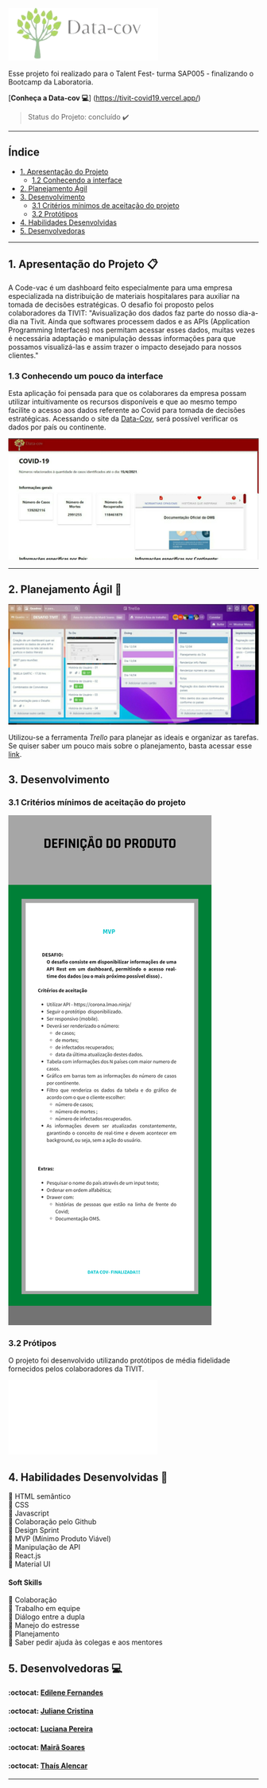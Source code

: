 ![Data-cov](src/Img/Data-cov.png)

Esse projeto foi realizado para o Talent Fest- turma SAP005 - finalizando o Bootcamp da Laboratoria.

[**Conheça a Data-cov :computer:**] (https://tivit-covid19.vercel.app/)
> Status do Projeto: concluído :heavy_check_mark:

---

## Índice

- [1. Apresentação do Projeto](#1-apresentação-do-projeto)
  - [1.2 Conhecendo a interface](#1.1-conhecendo-a-interface)
- [2. Planejamento Ágil](#2-planejamento-agil)
- [3. Desenvolvimento](#4-desenvolvimento)
  - [3.1 Critérios mínimos de aceitação do projeto](#3.1-problema-a-ser-resolvido) 
  - [3.2 Protótipos](#3.4-protótipos)
- [4. Habilidades Desenvolvidas](#4-habilidades-desenvolvidas)  
- [5. Desenvolvedoras](#5-desenvolvedoras)

---

## 1. Apresentação do Projeto :clipboard:

A Code-vac é um dashboard feito especialmente para uma empresa especializada na distribuição de materiais hospitalares para auxiliar na tomada de decisões estratégicas. 
O desafio foi proposto pelos colaboradores da TIVIT: "Avisualização dos dados faz parte do nosso dia-a-dia na Tivit. Ainda que softwares processem dados e as APIs (Application Programming Interfaces) nos permitam acessar esses dados, muitas vezes é necessária adaptação e manipulação dessas informações para que possamos visualizá-las e assim trazer o impacto desejado para nossos clientes."



### 1.3 Conhecendo um pouco da interface

Esta aplicação foi pensada para que os colaborares da empresa possam utilizar intuitivamente os recursos disponíveis e que ao mesmo tempo facilite o acesso aos dados referente ao Covid para tomada de decisões estratégicas. Acessando o site da [Data-Cov](https://tivit-covid19.vercel.app/), será possível verificar os dados por país ou continente.


![Tela Dashboard](src/Img/pag.jpeg)

---

## 2. Planejamento Ágil :memo:

![Tela Dashboard](src/Img/trello.jpeg)

Utilizou-se a ferramenta _Trello_ para planejar as ideais e organizar as tarefas.
Se quiser saber um pouco mais sobre o planejamento, basta acessar esse [link](https://trello.com/b/SKLkk6EW/desafio-tivit).

## 3. Desenvolvimento

### 3.1 Critérios mínimos de aceitação do projeto

![Definição de Pronto](src/Img/readmepronto.png)

### 3.2 Prótipos

O projeto foi desenvolvido utilizando protótipos de média fidelidade fornecidos pelos colaboradores da TIVIT.

![prototipo-1](src/Img/Desafio_TivitTF_SAP005.pdf)


## 4. Habilidades Desenvolvidas :dart:

:pushpin: HTML semântico<br>
:pushpin: CSS <br>
:pushpin: Javascript <br>
:pushpin: Colaboração pelo Github<br>
:pushpin: Design Sprint<br>
:pushpin: MVP (Mínimo Produto Viável)<br>
:pushpin: Manipulação de API<br>
:pushpin: React.js<br>
:pushpin: Material UI


#### Soft Skills

:pushpin: Colaboração<br>
:pushpin: Trabalho em equipe<br>
:pushpin: Diálogo entre a dupla<br>
:pushpin: Manejo do estresse<br>
:pushpin: Planejamento<br>
:pushpin: Saber pedir ajuda às colegas e aos mentores

## 5. Desenvolvedoras :computer:

#### :octocat: [**Edilene Fernandes**](https://github.com/edilenefern) 

#### :octocat: [**Juliane Cristina**](https://github.com/Juliane-C) 

#### :octocat: [**Luciana Pereira**](https://github.com/luciana-pereira) 

#### :octocat: [**Mairã Soares**](https://github.com/MairaSoares)

#### :octocat: [**Thaís Alencar**](https://github.com/alencartha) 

---
